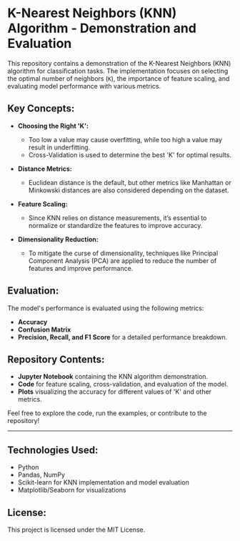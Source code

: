 # K-Nearest Neighbors (KNN) Algorithm - Demonstration and Evaluation

This repository contains a demonstration of the K-Nearest Neighbors (KNN) algorithm for classification tasks. The implementation focuses on selecting the optimal number of neighbors (`K`), the importance of feature scaling, and evaluating model performance with various metrics.

## Key Concepts:
- **Choosing the Right 'K':**
   - Too low a value may cause overfitting, while too high a value may result in underfitting.
   - Cross-Validation is used to determine the best 'K' for optimal results.

- **Distance Metrics:**
   - Euclidean distance is the default, but other metrics like Manhattan or Minkowski distances are also considered depending on the dataset.

- **Feature Scaling:**
   - Since KNN relies on distance measurements, it’s essential to normalize or standardize the features to improve accuracy.

- **Dimensionality Reduction:**
   - To mitigate the curse of dimensionality, techniques like Principal Component Analysis (PCA) are applied to reduce the number of features and improve performance.

## Evaluation:
The model's performance is evaluated using the following metrics:
   - **Accuracy**
   - **Confusion Matrix**
   - **Precision, Recall, and F1 Score** for a detailed performance breakdown.

## Repository Contents:
- **Jupyter Notebook** containing the KNN algorithm demonstration.
- **Code** for feature scaling, cross-validation, and evaluation of the model.
- **Plots** visualizing the accuracy for different values of 'K' and other metrics.

Feel free to explore the code, run the examples, or contribute to the repository! 

---

## Technologies Used:
- Python
- Pandas, NumPy
- Scikit-learn for KNN implementation and model evaluation
- Matplotlib/Seaborn for visualizations

## License:
This project is licensed under the MIT License.

